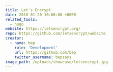 ```yaml
---
title: Let's Encrypt
date: 2018-01-20 10:00:00 +0000
related_tools:
  - hugo
website: https://letsencrypt.org/
repo: https://github.com/letsencrypt/website
creator:
  - name: bep
    role: 'Development'
    url: https://github.com/bep
    twitter_username: bepsays
image_path: /uploads/showcase/letsencrypt.jpg
---
```


